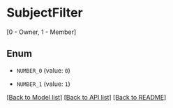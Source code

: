 # SubjectFilter

[0 - Owner, 1 - Member]

## Enum

* `NUMBER_0` (value: `0`)

* `NUMBER_1` (value: `1`)

[[Back to Model list]](../README.md#documentation-for-models) [[Back to API list]](../README.md#documentation-for-api-endpoints) [[Back to README]](../README.md)


